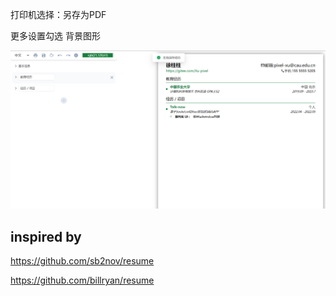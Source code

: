 打印机选择：另存为PDF

更多设置勾选 背景图形

![image-20220816102918996](images/README/image-20220816102918996.png)

## inspired by 

https://github.com/sb2nov/resume

https://github.com/billryan/resume